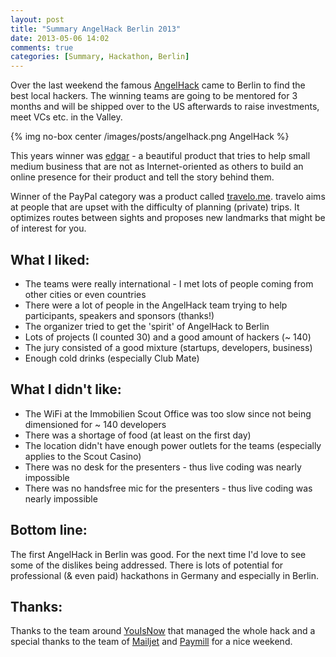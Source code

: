 ```yaml
---
layout: post
title: "Summary AngelHack Berlin 2013"
date: 2013-05-06 14:02
comments: true
categories: [Summary, Hackathon, Berlin]
---
```

Over the last weekend the famous [AngelHack](http://angelhack.com/) came to Berlin to find the best local hackers. The winning teams are going to be mentored for 3 months and will be shipped over to the US afterwards to raise investments, meet VCs etc. in the Valley.
<!-- more -->
{% img no-box center /images/posts/angelhack.png AngelHack %}

This years winner was [edgar](http://www.hackathon.io/edgar) - a beautiful product that tries to help small medium business that are not as Internet-oriented as others to build an online presence for their product and tell the story behind them.

Winner of the PayPal category was a product called [travelo.me](http://travelo.me/). travelo aims at people that are upset with the difficulty of planning (private) trips. It optimizes routes between sights and proposes new landmarks that might be of interest for you.

What I liked:
--
- The teams were really international - I met lots of people coming from other cities or even countries
- There were a lot of people in the AngelHack team trying to help participants, speakers and sponsors (thanks!)
- The organizer tried to get the 'spirit' of AngelHack to Berlin
- Lots of projects (I counted 30) and a good amount of hackers (~ 140)
- The jury consisted of a good mixture (startups, developers, business)
- Enough cold drinks (especially Club Mate)

What I didn't like:
--
- The WiFi at the Immobilien Scout Office was too slow since not being dimensioned for ~ 140 developers
- There was a shortage of food (at least on the first day)
- The location didn't have enough power outlets for the teams (especially applies to the Scout Casino)
- There was no desk for the presenters - thus live coding was nearly impossible
- There was no handsfree mic for the presenters - thus live coding was nearly impossible

Bottom line:
--
The first AngelHack in Berlin was good. For the next time I'd love to see some of the dislikes being addressed. There is lots of potential for professional (& even paid) hackathons in Germany and especially in Berlin.

Thanks:
--

Thanks to the team around [YouIsNow](http://www.youisnow.de/) that managed the whole hack and a special thanks to the team of [Mailjet](http://mailjet.com) and [Paymill](http://www.paymill.com) for a nice weekend.
